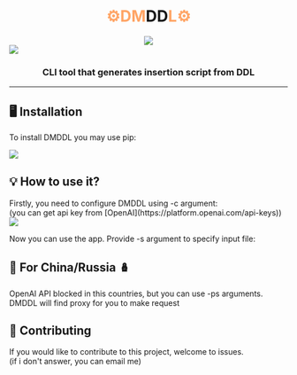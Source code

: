
<h1 align="center">
    <span style="color:#FFA566">⚙️DM</span>DD<span style="color:#FFA566">L⚙️</span>
</h1>
<div align="center">
    <a href = "https://opensource.org/licenses/MIT">
    <img  src="https://img.shields.io/badge/License-MIT-yellow.svg">
    </a>
</div>
<img src=".github/dmddl%20logo_4.png" align="center">

<h3 align="center">
    CLI tool that generates insertion script from DDL
</h3>

---
<h2>
    🖥 Installation
</h2>

To install DMDDL you may use pip:

<img src=".github/pip_install.png" align="center">


<h2>
    💡 How to use it?
</h2>
Firstly, you need to configure DMDDL using -c argument:
<br>
(you can get api key from [OpenAI](https://platform.openai.com/api-keys))

<br>

<img src="configuring.gif" align="center">

Now you can use the app. Provide -s argument to specify input file: 


<h2>
    🐉 For China/Russia 🪆 
</h2>

OpenAI API blocked in this countries, but you can use -ps arguments. <br>
DMDDL will find proxy for you to make request

<h2>
    🤝 Contributing
</h2>

If you would like to contribute to this project, welcome to issues. 
<br>(if i don't answer, you can email me)

